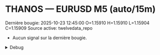 # THANOS — EURUSD M5 (auto/15m)
Dernière bougie: 2025-10-23 12:45:00  O=1.15910  H=1.15910  L=1.15904  C=1.15909
Source active: twelvedata_repo

- Aucun signal sur la dernière bougie.

<details><summary>Debug</summary>

- TD_API_KEY manquant.

</details>